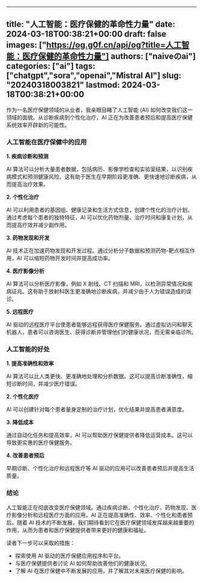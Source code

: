 
---
title: "人工智能：医疗保健的革命性力量"
date: 2024-03-18T00:38:21+00:00
draft: false
images: ["https://og.g0f.cn/api/og?title=人工智能：医疗保健的革命性力量"]
authors: ["naiveのai"]
categories: ["ai"]
tags: ["chatgpt","sora","openai","Mistral AI"]
slug: "20240318003821"
lastmod: 2024-03-18T00:38:21+00:00
---
作为一名医疗保健领域的从业者，我亲眼目睹了人工智能 (AI) 如何改变我们这一领域的面貌。从诊断疾病到个性化治疗，AI 正在为改善患者预后和提高医疗保健系统效率开辟新的可能性。

### 人工智能在医疗保健中的应用

**1. 疾病诊断和预测**

AI 算法可以分析大量患者数据，包括病历、影像学检查和实验室结果，以识别疾病模式和预测健康风险。这有助于医生在早期阶段更准确、更快速地诊断疾病，从而提高治疗效果。

**2. 个性化治疗**

AI 可以利用患者的基因组、健康记录和生活方式信息，创建个性化的治疗计划。通过考虑每个患者的独特特征，AI 可以优化药物剂量、治疗时间和康复计划，从而提高疗效并减少副作用。

**3. 药物发现和开发**

AI 技术正在加速药物发现和开发过程。通过分析分子数据和预测药物-靶点相互作用，AI 可以缩短药物开发时间并提高成功率。

**4. 医疗影像分析**

AI 算法可以分析医疗影像，例如 X 射线、CT 扫描和 MRI，以检测异常情况和疾病征兆。这有助于放射科医生更准确地诊断疾病，并减少由于人为错误造成的误诊。

**5. 远程医疗**

AI 驱动的远程医疗平台使患者能够远程获得医疗保健服务。通过虚拟访问和聊天机器人，患者可以咨询医生、获得诊断并管理他们的健康状况，而无需亲临诊所。

### 人工智能的好处

**1. 提高准确性和效率**

AI 算法可以比人类更快、更准确地处理和分析数据。这可以提高诊断准确性，缩短诊断时间，并减少医疗错误。

**2. 个性化医疗**

AI 可以创建针对每个患者量身定制的治疗计划，优化结果并提高患者满意度。

**3. 降低成本**

通过自动化任务和提高效率，AI 可以帮助医疗保健提供者降低运营成本。这可以导致更实惠的医疗保健服务。

**4. 改善患者预后**

早期诊断、个性化治疗和远程医疗等 AI 驱动的应用可以改善患者预后并提高生活质量。

### 结论

人工智能正在彻底改变医疗保健领域。通过疾病诊断、个性化治疗、药物发现、医疗影像分析和远程医疗方面的应用，AI 正在提高准确性、效率、个性化和患者预后。随着 AI 技术的不断发展，我们期待看到它在医疗保健领域发挥越来越重要的作用，从而为患者和医疗保健提供者带来更好的健康和福祉。

读者下一步可以采取的措施：

* 探索使用 AI 驱动的医疗保健应用程序和平台。
* 与医疗保健提供者讨论 AI 如何帮助改善他们的健康状况。
* 了解 AI 在医疗保健中不断发展的应用，并了解其对未来医疗保健的影响。